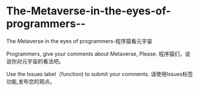 # The-Metaverse-in-the-eyes-of-programmers--
The Metaverse in the eyes of programmers-程序猿看元宇宙

Programmers, give your comments about Metaverse, Please. 
程序猿们，说说你对元宇宙的看法吧。

Use the Issues label（function) to submit your comments.
请使用Issues标签功能,发布您的观点。
